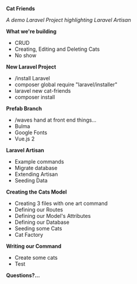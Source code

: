 **Cat Friends**

*A demo Laravel Project highlighting Laravel Artisan*

**What we're building**

- CRUD
- Creating, Editing and Deleting Cats
- No show

**New Laravel Project**

- /install Laravel
- composer global require "laravel/installer"
- laravel new cat-friends
- composer install

**Prefab Branch**

- /waves hand at front end things...
- Bulma
- Google Fonts
- Vue.js 2

**Laravel Artisan**

- Example commands
- Migrate database
- Extending Artisan
- Seeding Data

**Creating the Cats Model**

- Creating 3 files with one art command
- Defining our Routes
- Defining our Model's Attributes
- Defining our Database
- Seeding some Cats
- Cat Factory

**Writing our Command**

- Create some cats
- Test

**Questions?...**
